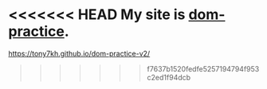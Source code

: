 <<<<<<< HEAD
My site is [dom-practice](https://tony7kh.github.io/dom-practice/index.html).
=======
https://tony7kh.github.io/dom-practice-v2/
>>>>>>> f7637b1520fedfe5257194794f953c2ed1f94dcb
